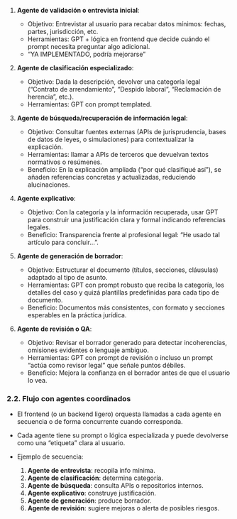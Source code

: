 
1. **Agente de validación o entrevista inicial**:

   * Objetivo: Entrevistar al usuario para recabar datos mínimos: fechas, partes, jurisdicción, etc.
   * Herramientas: GPT + lógica en frontend que decide cuándo el prompt necesita preguntar algo adicional.
   * “YA IMPLEMENTADO, podría mejorarse”

2. **Agente de clasificación especializado**:

   * Objetivo: Dada la descripción, devolver una categoría legal (“Contrato de arrendamiento”, “Despido laboral”, “Reclamación de herencia”, etc.).
   * Herramientas: GPT con prompt templated.

3. **Agente de búsqueda/recuperación de información legal**:

   * Objetivo: Consultar fuentes externas (APIs de jurisprudencia, bases de datos de leyes, o simulaciones) para contextualizar la explicación.
   * Herramientas: llamar a APIs de terceros que devuelvan textos normativos o resúmenes.
   * Beneficio: En la explicación ampliada (“por qué clasifiqué así”), se añaden referencias concretas y actualizadas, reduciendo alucinaciones.

4. **Agente explicativo**:

   * Objetivo: Con la categoría y la información recuperada, usar GPT para construir una justificación clara y formal indicando referencias legales.
   * Beneficio: Transparencia frente al profesional legal: “He usado tal artículo para concluir…”.

5. **Agente de generación de borrador**:

   * Objetivo: Estructurar el documento (títulos, secciones, cláusulas) adaptado al tipo de asunto.
   * Herramientas: GPT con prompt robusto que reciba la categoría, los detalles del caso y quizá plantillas predefinidas para cada tipo de documento.
   * Beneficio: Documentos más consistentes, con formato y secciones esperables en la práctica jurídica.

6. **Agente de revisión o QA**:

   * Objetivo: Revisar el borrador generado para detectar incoherencias, omisiones evidentes o lenguaje ambiguo.
   * Herramientas: GPT con prompt de revisión o incluso un prompt “actúa como revisor legal” que señale puntos débiles.
   * Beneficio: Mejora la confianza en el borrador antes de que el usuario lo vea.


### 2.2. Flujo con agentes coordinados

* El frontend (o un backend ligero) orquesta llamadas a cada agente en secuencia o de forma concurrente cuando corresponda.
* Cada agente tiene su prompt o lógica especializada y puede devolverse como una “etiqueta” clara al usuario.
* Ejemplo de secuencia:

  1. **Agente de entrevista**: recopila info mínima.
  2. **Agente de clasificación**: determina categoría.
  3. **Agente de búsqueda**: consulta APIs o repositorios internos.
  4. **Agente explicativo**: construye justificación.
  5. **Agente de generación**: produce borrador.
  6. **Agente de revisión**: sugiere mejoras o alerta de posibles riesgos.